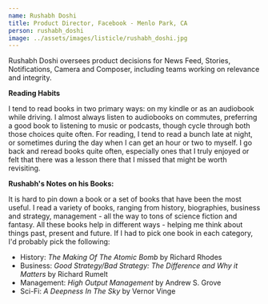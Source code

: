 ```yaml
---
name: Rushabh Doshi
title: Product Director, Facebook - Menlo Park, CA
person: rushabh_doshi
image: ../assets/images/listicle/rushabh_doshi.jpg
---
```


Rushabh Doshi oversees product decisions for News Feed, Stories, Notifications, Camera and Composer, including teams working on relevance and integrity. 

<b>Reading Habits</b>

I tend to read books in two primary ways: on my kindle or as an audiobook while driving. I almost always listen to audiobooks on commutes, preferring a good book to listening to music or podcasts, though cycle through both those choices quite often. For reading, I tend to read a bunch late at night, or sometimes during the day when I can get an hour or two to myself. I go back and reread books quite often, especially ones that I truly enjoyed or felt that there was a lesson there that I missed that might be worth revisiting.

<b>Rushabh's Notes on his Books:</b>

It is hard to pin down a book or a set of books that have been the most useful. I read a variety of books, ranging from history, biographies, business and strategy, management - all the way to tons of science fiction and fantasy. All these books help in different ways - helping me think about things past, present and future. If I had to pick one book in each category, I'd probably pick the following:

* History: <i>The Making Of The Atomic Bomb</i> by Richard Rhodes 
* Business: <i>Good Strategy/Bad Strategy: The Difference and Why it Matters</i> by Richard Rumelt
* Management: <i>High Output Management</i> by Andrew S. Grove
* Sci-Fi: <i>A Deepness In The Sky</i> by Vernor Vinge 






